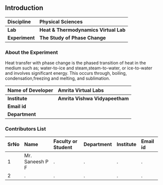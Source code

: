 ## Introduction


<b>Discipline | <b> Physical Sciences
:--|:--|
<b> Lab | <b> Heat & Thermodynamics Virtual Lab
<b> Experiment|     <b> The Study of Phase Change

### About the Experiment 

Heat transfer with phase change is the phased transition of heat in the medium such as; water-to-ice and steam,steam-to-water, or ice-to-water and involves significant energy. This occurs through, boiling, condensation,freezing and melting, and sublimation. 

<b>Name of Developer | <b> Amrita Virtual Labs
:--|:--|
<b> Institute | <b>  Amrita Vishwa Vidyapeetham
<b> Email id|     <b>  
<b> Department |  

### Contributors List

SrNo | Name | Faculty or Student | Department| Institute | Email id
:--|:--|:--|:--|:--|:--|
1 | Mr. Saneesh P F | . | . | . | .
2 | . | . | . | . | .
